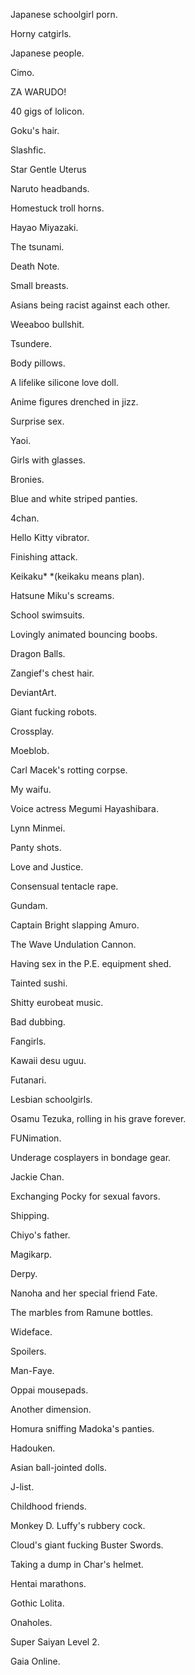 Japanese schoolgirl porn.

Horny catgirls.

Japanese people.

Cimo.

ZA WARUDO!

40 gigs of lolicon.

Goku's hair.

Slashfic.

Star Gentle Uterus

Naruto headbands.

Homestuck troll horns.

Hayao Miyazaki.

The tsunami.

Death Note.

Small breasts.

Asians being racist against each other.

Weeaboo bullshit.

Tsundere.

Body pillows.

A lifelike silicone love doll.

Anime figures drenched in jizz.

Surprise sex.

Yaoi.

Girls with glasses.

Bronies.

Blue and white striped panties.

4chan.

Hello Kitty vibrator.

Finishing attack.

Keikaku* *(keikaku means plan).

Hatsune Miku's screams.

School swimsuits.

Lovingly animated bouncing boobs.

Dragon Balls.

Zangief's chest hair.

DeviantArt.

Giant fucking robots.

Crossplay.

Moeblob.

Carl Macek's rotting corpse.

My waifu.

Voice actress Megumi Hayashibara.

Lynn Minmei.

Panty shots.

Love and Justice.

Consensual tentacle rape.

Gundam.

Captain Bright slapping Amuro.

The Wave Undulation Cannon.

Having sex in the P.E. equipment shed.

Tainted sushi.

Shitty eurobeat music.

Bad dubbing.

Fangirls.

Kawaii desu uguu.

Futanari.

Lesbian schoolgirls.

Osamu Tezuka, rolling in his grave forever.

FUNimation.

Underage cosplayers in bondage gear.

Jackie Chan.

Exchanging Pocky for sexual favors.

Shipping.

Chiyo's father.

Magikarp.

Derpy.

Nanoha and her special friend Fate.

The marbles from Ramune bottles.

Wideface.

Spoilers.

Man-Faye.

Oppai mousepads.

Another dimension.

Homura sniffing Madoka's panties.

Hadouken.

Asian ball-jointed dolls.

J-list.

Childhood friends.

Monkey D. Luffy's rubbery cock.

Cloud's giant fucking Buster Swords.

Taking a dump in Char's helmet.

Hentai marathons.

Gothic Lolita.

Onaholes.

Super Saiyan Level 2.

Gaia Online.